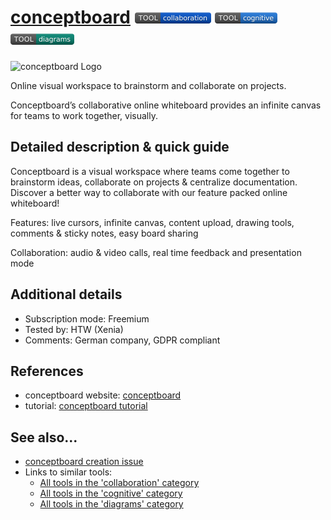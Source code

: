 # [conceptboard](https://conceptboard.com/)  [<img src="images/collaboration.png" align="bottom">](https://github.com/e-CLOSE/Toolbox/issues?q=label%3A01_TOOL+label%3Acollaboration) [<img src="images/cognitive.png" align="bottom">](https://github.com/e-CLOSE/Toolbox/issues?q=label%3A01_TOOL+label%3Acognitive) [<img src="images/diagrams.png" align="bottom">](https://github.com/e-CLOSE/Toolbox/issues?q=label%3A01_TOOL+label%3Adiagrams)

![conceptboard Logo](https://user-images.githubusercontent.com/96419022/157191080-c79b2c39-76ec-4fdf-8f9a-af873446c6e1.png)

Online visual workspace to brainstorm and collaborate on projects.

Conceptboard’s collaborative online whiteboard provides an infinite canvas for teams to work together, visually.


## Detailed description & quick guide

Conceptboard is a visual workspace where teams come together to brainstorm ideas, collaborate on projects & centralize documentation. Discover a better way to collaborate with our feature packed online whiteboard!

Features: live cursors, infinite canvas, content upload, drawing tools, comments & sticky notes, easy board sharing

Collaboration: audio & video calls, real time feedback and presentation mode


## Additional details

- Subscription mode: Freemium
- Tested by: HTW (Xenia)
- Comments: German company, GDPR compliant


## References

- conceptboard website: [conceptboard](https://conceptboard.com/)
- tutorial: [conceptboard tutorial](https://www.youtube.com/c/Conceptboard/featured)


## See also...

- [conceptboard creation issue](https://github.com/e-CLOSE/Toolbox/issues/168)
- Links to similar tools:
  - [All tools in the 'collaboration' category](https://github.com/e-CLOSE/Toolbox/issues?q=label%3A01_TOOL+label%3Acollaboration)
  - [All tools in the 'cognitive' category](https://github.com/e-CLOSE/Toolbox/issues?q=label%3A01_TOOL+label%3Acognitive)
  - [All tools in the 'diagrams' category](https://github.com/e-CLOSE/Toolbox/issues?q=label%3A01_TOOL+label%3Adiagrams)
